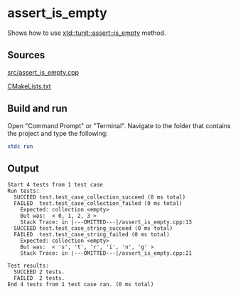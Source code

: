 # assert_is_empty

Shows how to use [xtd::tunit::assert::is_empty](https://gammasoft71.github.io/xtd/reference_guides/latest/classxtd_1_1tunit_1_1assert.html#a8dcdfb694da51cbb85aa7d5d70542d79) method.

## Sources

[src/assert_is_empty.cpp](src/assert_is_empty.cpp)

[CMakeLists.txt](CMakeLists.txt)

## Build and run

Open "Command Prompt" or "Terminal". Navigate to the folder that contains the project and type the following:

```cmake
xtdc run
```

## Output

```
Start 4 tests from 1 test case
Run tests:
  SUCCEED test.test_case_collection_succeed (0 ms total)
  FAILED  test.test_case_collection_failed (0 ms total)
    Expected: collection <empty>
    But was:  < 0, 1, 2, 3 >
    Stack Trace: in |---OMITTED---|/assert_is_empty.cpp:13
  SUCCEED test.test_case_string_succeed (0 ms total)
  FAILED  test.test_case_string_failed (0 ms total)
    Expected: collection <empty>
    But was:  < 's', 't', 'r', 'i', 'n', 'g' >
    Stack Trace: in |---OMITTED---|/assert_is_empty.cpp:21

Test results:
  SUCCEED 2 tests.
  FAILED  2 tests.
End 4 tests from 1 test case ran. (0 ms total)
```
